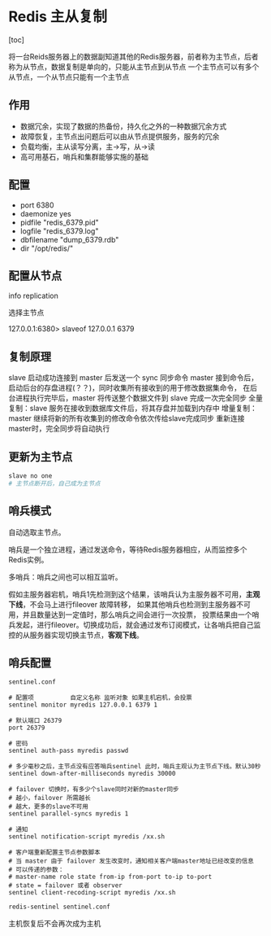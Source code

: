 # Redis 主从复制

[toc]

将一台Reids服务器上的数据副知道其他的Redis服务器，前者称为主节点，后者称为从节点，数据复制是单向的，只能从主节点到从节点
一个主节点可以有多个从节点，一个从节点只能有一个主节点

## 作用

- 数据冗余，实现了数据的热备份，持久化之外的一种数据冗余方式
- 故障恢复，主节点出问题后可以由从节点提供服务，服务的冗余
- 负载均衡，主从读写分离，主->写，从->读
- 高可用基石，哨兵和集群能够实施的基础

## 配置

- port 6380
- daemonize yes
- pidfile "redis_6379.pid"
- logfile "redis_6379.log"
- dbfilename "dump_6379.rdb"
- dir "/opt/redis/"

## 配置从节点

info replication

选择主节点

127.0.0.1:6380> slaveof 127.0.0.1 6379

## 复制原理

slave 启动成功连接到 master 后发送一个 sync 同步命令
master 接到命令后，启动后台的存盘进程(？？)，同时收集所有接收到的用于修改数据集命令，
在后台进程执行完毕后，master 将传送整个数据文件到 slave 完成一次完全同步
全量复制：slave 服务在接收到数据库文件后，将其存盘并加载到内存中
增量复制：master 继续将新的所有收集到的修改命令依次传给slave完成同步
重新连接master时，完全同步将自动执行

## 更新为主节点

```bash
slave no one
# 主节点断开后，自己成为主节点
```

## 哨兵模式

自动选取主节点。

哨兵是一个独立进程，通过发送命令，等待Redis服务器相应，从而监控多个Redis实例。

多哨兵：哨兵之间也可以相互监听。

假如主服务器宕机，哨兵1先检测到这个结果，该哨兵认为主服务器不可用，**主观下线**，不会马上进行fileover 故障转移，
如果其他哨兵也检测到主服务器不可用，并且数量达到一定值时，那么哨兵之间会进行一次投票，
投票结果由一个哨兵发起，进行fileover。切换成功后，就会通过发布订阅模式，让各哨兵把自己监控的从服务器实现切换主节点，**客观下线**。

## 哨兵配置

`sentinel.conf`

```config
# 配置项          自定义名称 监听对象 如果主机宕机，会投票
sentinel monitor myredis 127.0.0.1 6379 1

# 默认端口 26379
port 26379

# 密码
sentinel auth-pass myredis passwd

# 多少毫秒之后，主节点没有应答哨兵sentinel 此时，哨兵主观认为主节点下线。默认30秒
sentinel down-after-milliseconds myredis 30000

# failover 切换时，有多少个slave同时对新的master同步
# 越小，failover 所需越长
# 越大，更多的slave不可用
sentinel parallel-syncs myredis 1

# 通知
sentinel notification-script myredis /xx.sh

# 客户端重新配置主节点参数脚本
# 当 master 由于 failover 发生改变时，通知相关客户端master地址已经改变的信息
# 可以传递的参数：
# master-name role state from-ip from-port to-ip to-port
# state = failover 或者 observer
sentinel client-recoding-script myredis /xx.sh

```

```bash
redis-sentinel sentinel.conf
```

主机恢复后不会再次成为主机
